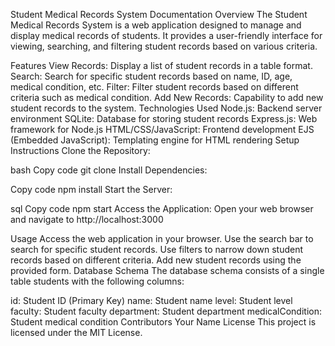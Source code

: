 Student Medical Records System Documentation
Overview
The Student Medical Records System is a web application designed to manage and display medical records of students. It provides a user-friendly interface for viewing, searching, and filtering student records based on various criteria.

Features
View Records: Display a list of student records in a table format.
Search: Search for specific student records based on name, ID, age, medical condition, etc.
Filter: Filter student records based on different criteria such as medical condition.
Add New Records: Capability to add new student records to the system.
Technologies Used
Node.js: Backend server environment
SQLite: Database for storing student records
Express.js: Web framework for Node.js
HTML/CSS/JavaScript: Frontend development
EJS (Embedded JavaScript): Templating engine for HTML rendering
Setup Instructions
Clone the Repository:

bash
Copy code
git clone <repository-url>
Install Dependencies:

Copy code
npm install
Start the Server:

sql
Copy code
npm start
Access the Application:
Open your web browser and navigate to http://localhost:3000

Usage
Access the web application in your browser.
Use the search bar to search for specific student records.
Use filters to narrow down student records based on different criteria.
Add new student records using the provided form.
Database Schema
The database schema consists of a single table students with the following columns:

id: Student ID (Primary Key)
name: Student name
level: Student level
faculty: Student faculty
department: Student department
medicalCondition: Student medical condition
Contributors
Your Name
License
This project is licensed under the MIT License.